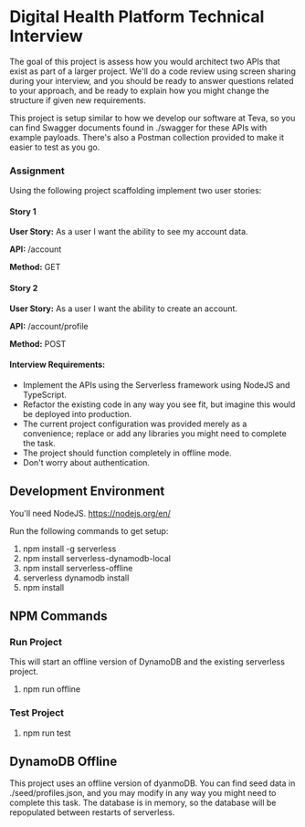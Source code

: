 # Digital Health Platform Technical Interview

The goal of this project is assess how you would architect two APIs that exist as part of a larger project. We'll do a code review using screen sharing during your interview, and you should be ready to answer questions related to your approach, and be ready to explain how you might change the structure if given new requirements. 

This project is setup similar to how we develop our software at Teva, so you can find Swagger documents found in ./swagger for these APIs with example payloads. There's also a Postman collection provided to make it easier to test as you go.

### Assignment
Using the following project scaffolding implement two user stories:

#### Story 1

**User Story:** As a user I want the ability to see my account data.

**API:** /account

**Method:** GET

#### Story 2

**User Story:** As a user I want the ability to create an account.

**API:** /account/profile

**Method:** POST

#### Interview Requirements:

- Implement the APIs using the Serverless framework using NodeJS and TypeScript.
- Refactor the existing code in any way you see fit, but imagine this would be deployed into production.
- The current project configuration was provided merely as a convenience; replace or add any libraries you might need to complete the task.
- The project should function completely in offline mode.
- Don't worry about authentication.

## Development Environment

You'll need NodeJS. https://nodejs.org/en/

Run the following commands to get setup:

1. npm install -g serverless
2. npm install serverless-dynamodb-local
3. npm install serverless-offline
4. serverless dynamodb install
5. npm install

## NPM Commands

### Run Project

This will start an offline version of DynamoDB and the existing serverless project.

1. npm run offline

### Test Project

1. npm run test

## DynamoDB Offline

This project uses an offline version of dyanmoDB. You can find seed data in ./seed/profiles.json, and you may modify in any way you might need to complete this task. The database is in memory, so the database will be repopulated between restarts of serverless.
